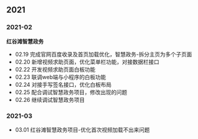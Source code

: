 ## 2021
### 2021-02
  **红谷滩智慧政务**
  - 02.19 完成官网百度收录及首页加载优化，智慧政务-拆分主页为多个子页面
  - 02.20 新增视频求助页面，优化菜单栏功能，对接数据栏接口
  - 02.22 开发视频求助页面白板功能
  - 02.23 联调web端与小程序的白板功能
  - 02.24 对接手写签名接口，优化白板布局
  - 02.25 配合调试智慧政务项目，修改出现的问题
  - 02.26 继续调试智慧政务项目
### 2021-03
  - 03.01 红谷滩智慧政务项目-优化首次视频加载不出来问题